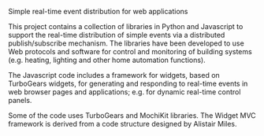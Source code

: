 Simple real-time event distribution for web applications

This project contains a collection of libraries in Python and Javascript to support the real-time distribution of simple events via a distributed publish/subscribe mechanism.  The libraries have been developed to use Web protocols and software for control and monitoring of building systems (e.g. heating, lighting and other home automation functions).

The Javascript code includes a framework for widgets, based on TurboGears widgets, for generating and responding to real-time events in web browser pages and applications; e.g. for dynamic real-time control panels.

Some of the code uses TurboGears and MochiKit libraries.
The Widget MVC framework is derived from a code structure designed by Alistair Miles.

